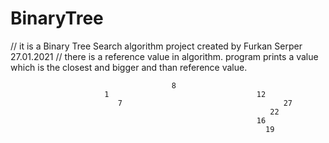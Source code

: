 # BinaryTree

// it is a Binary Tree Search algorithm project created by Furkan Serper 27.01.2021
// there is a reference value in algorithm. program prints a value which is the closest and bigger and than reference value.

                                        8
                         1                                 12
                            7                                    27
                                                              22
                                                           16
                                                             19
